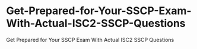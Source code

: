 # Get-Prepared-for-Your-SSCP-Exam-With-Actual-ISC2-SSCP-Questions
Get Prepared for Your SSCP Exam With Actual ISC2 SSCP Questions
